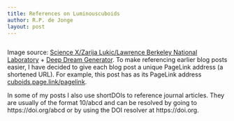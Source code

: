 ```yaml
---
title: References on Luminouscuboids
author: R.P. de Jonge
layout: post
---
```


<span class="image left"><img src="{{ 'assets/images/deep-darkmatter.jpg' | relative_url }}" alt="" /></span>

<p>Image source: <a href="https://phys.org/news/2019-06-candidate-dark.html">Science X/Zarija Lukic/Lawrence Berkeley National Laboratory</a> + <a href="https://deepdreamgenerator.com/">Deep Dream Generator</a>. To make referencing earlier blog posts easier, I have decided to give each blog post a unique PageLink address (a shortened URL). For example, this post has as its PageLink address <a href="https://cuboids.page.link/pagelink">cuboids.page.link/pagelink</a>.</p>

<p>In some of my posts I also use shortDOIs to reference journal articles. They are usually of the format 10/abcd and can be resolved by going to https://doi.org/abcd or by using the DOI resolver at https://doi.org.</p>

